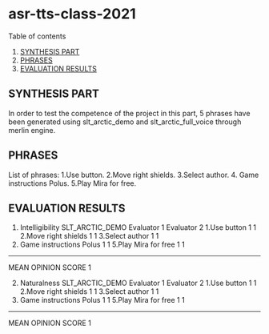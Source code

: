 # asr-tts-class-2021

  Table of contents
1. [SYNTHESIS PART](#introduction)
2. [PHRASES](#paragraph1) 
3. [EVALUATION RESULTS](#paragraph2)

## SYNTHESIS PART <a name="introduction"></a>
In order to test the competence of the project in this part, 5 phrases have been generated using slt_arctic_demo and slt_arctic_full_voice through merlin engine.


## PHRASES <a name="paragraph1"></a>
List of phrases: 1.Use button. 
                 2.Move right shields. 
                 3.Select author.
                 4. Game instructions Polus. 
                 5.Play Mira for free.

## EVALUATION RESULTS <a name="paragraph2"></a>
   1. Intelligibility
   SLT_ARCTIC_DEMO	       Evaluator 1	 Evaluator 2
1.Use button	               1	                 1
2.Move right shields	       1	                 1
3.Select author	             1	                 1
4. Game instructions Polus	 1	                 1
5.Play Mira for free	       1	                 1
---------------------------------------------------
MEAN OPINION SCORE           1      
   
2. Naturalness
   SLT_ARCTIC_DEMO	       Evaluator 1	 Evaluator 2
1.Use button	               1	                 1
2.Move right shields	       1	                 1
3.Select author	             1	                 1
4. Game instructions Polus	 1	                 1
5.Play Mira for free	       1	                 1
---------------------------------------------------
MEAN OPINION SCORE           1      
